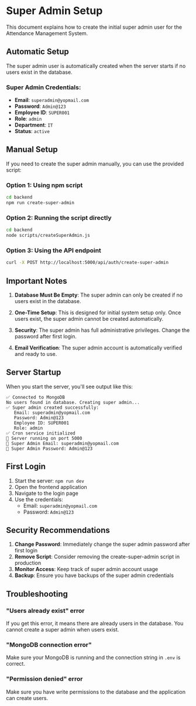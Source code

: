 # Super Admin Setup

This document explains how to create the initial super admin user for the Attendance Management System.

## Automatic Setup

The super admin user is automatically created when the server starts if no users exist in the database.

### Super Admin Credentials:
- **Email**: `superadmin@yopmail.com`
- **Password**: `Admin@123`
- **Employee ID**: `SUPER001`
- **Role**: `admin`
- **Department**: `IT`
- **Status**: `active`

## Manual Setup

If you need to create the super admin manually, you can use the provided script:

### Option 1: Using npm script
```bash
cd backend
npm run create-super-admin
```

### Option 2: Running the script directly
```bash
cd backend
node scripts/createSuperAdmin.js
```

### Option 3: Using the API endpoint
```bash
curl -X POST http://localhost:5000/api/auth/create-super-admin
```

## Important Notes

1. **Database Must Be Empty**: The super admin can only be created if no users exist in the database.

2. **One-Time Setup**: This is designed for initial system setup only. Once users exist, the super admin cannot be created automatically.

3. **Security**: The super admin has full administrative privileges. Change the password after first login.

4. **Email Verification**: The super admin account is automatically verified and ready to use.

## Server Startup

When you start the server, you'll see output like this:

```
✅ Connected to MongoDB
No users found in database. Creating super admin...
✅ Super admin created successfully:
   Email: superadmin@yopmail.com
   Password: Admin@123
   Employee ID: SUPER001
   Role: admin
✅ Cron service initialized
🚀 Server running on port 5000
📧 Super Admin Email: superadmin@yopmail.com
🔑 Super Admin Password: Admin@123
```

## First Login

1. Start the server: `npm run dev`
2. Open the frontend application
3. Navigate to the login page
4. Use the credentials:
   - Email: `superadmin@yopmail.com`
   - Password: `Admin@123`

## Security Recommendations

1. **Change Password**: Immediately change the super admin password after first login
2. **Remove Script**: Consider removing the create-super-admin script in production
3. **Monitor Access**: Keep track of super admin account usage
4. **Backup**: Ensure you have backups of the super admin credentials

## Troubleshooting

### "Users already exist" error
If you get this error, it means there are already users in the database. You cannot create a super admin when users exist.

### "MongoDB connection error"
Make sure your MongoDB is running and the connection string in `.env` is correct.

### "Permission denied" error
Make sure you have write permissions to the database and the application can create users. 